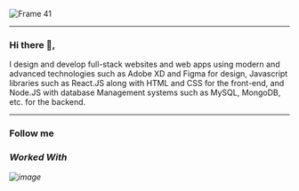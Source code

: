 
![Frame 41](https://user-images.githubusercontent.com/84118928/172309071-7491f936-7a97-47be-b813-9e40554c6162.png)

<hr />

### Hi there 👋,

I design and develop full-stack websites and web apps using modern and advanced technologies such as Adobe XD and Figma for design, Javascript libraries such as React.JS along with HTML and CSS for the front-end, and Node.JS with database Management systems such as MySQL, MongoDB, etc. for the backend.

<hr />
<h3>Follow me</h3>
<div style={{display:"flex",flexDirection:"row"}}>
     <a href="https://www.instagram.com/prakashdsouza1/">
            <i className="fab fa-instagram" />
          </a>
          <a href="https://www.linkedin.com/in/prakash-dsouza-50570a228/">
            <i className="fab fa-linkedin" />
          </a>
          <a href="https://twitter.com/Prakash83893080">
            <i className="fab fa-twitter" />
          </a>
          <a href="https://github.com/PRAKASH-1971">
            <i className="fab fa-github" />
          </a>
</div>



<h3>Worked With</h3>

![image](https://user-images.githubusercontent.com/84118928/172312509-6940aa43-4e9f-41a2-997c-fc2fdcb59b3d.png)


